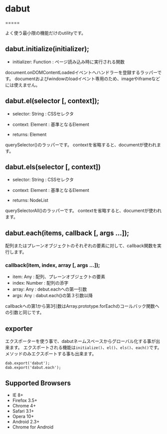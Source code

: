 # dabut

=====

よく使う最小限の機能だけのutilityです。

## dabut.initialize(initializer);

- initializer: Function : ページ読み込み時に実行される関数

document.onDOMContentLoadedイベントへハンドラーを登録するラッパーです。
documentおよびwindowのloadイベント専用のため、imageやiframeなどには使えません。


## dabut.el(selector [, context]);

- selector: String : CSSセレクタ
- context: Element : 基準となるElement

- returns: Element

querySelector()のラッパーです。
contextを省略すると、documentが使われます。

## dabut.els(selector [, context])

- selector: String : CSSセレクタ
- context: Element : 基準となるElement

- returns: NodeList

querySelectorAll()のラッパーです。
contextを省略すると、documentが使われます。

## dabut.each(items, callback [, args ...]);

配列またはプレーンオブジェクトのそれぞれの要素に対して、callback関数を実行します。

### callback(item, index, array [, args ...]);

- item: Any : 配列、プレーンオブジェクトの要素
- index: Number : 配列の添字
- array: Any : debut.eachへの第一引数
- args: Any : dabut.each()の第３引数以降

callbackへの第1から第3引数はArray.prototype.forEachのコールバック関数への引数と同じです。

## exporter

エクスポーターを使う事で、dabutネームスペースからグローバル化する事が出来ます。
エクスポートされる機能は`initialize()`、`el()`、`els()`、`each()`です。
メソッドのみエクスポートする事も出来ます。

```
dab.export('dabut');
dab.export('dabut.each');
```



## Supported Browsers

- IE 8+
- Firefox 3.5+
- Chrome 4+
- Safari 3.1+
- Opera 10+
- Android 2.3+
- Chrome for Android 

